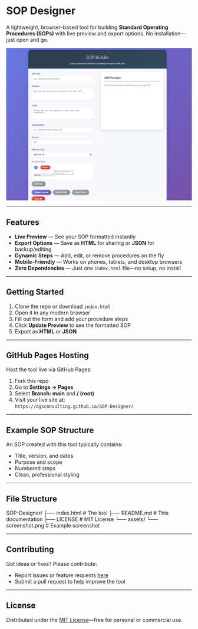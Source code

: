 # SOP Designer

A lightweight, browser-based tool for building **Standard Operating Procedures (SOPs)** with live preview and export options. No installation—just open and go.

![SOP Designer Screenshot](assets/screenshot.png)

---

##  Features
- **Live Preview** — See your SOP formatted instantly  
- **Export Options** — Save as **HTML** for sharing or **JSON** for backup/editing  
- **Dynamic Steps** — Add, edit, or remove procedures on the fly  
- **Mobile-Friendly** — Works on phones, tablets, and desktop browsers  
- **Zero Dependencies** — Just one `index.html` file—no setup, no install

---

##  Getting Started
1. Clone the repo or download `index.html`  
2. Open it in any modern browser  
3. Fill out the form and add your procedure steps  
4. Click **Update Preview** to see the formatted SOP  
5. Export as **HTML** or **JSON**

---

##  GitHub Pages Hosting
Host the tool live via GitHub Pages:
1. Fork this repo  
2. Go to **Settings → Pages**  
3. Select **Branch: main** and **/ (root)**  
4. Visit your live site at:  
   `https://dgsconsulting.github.io/SOP-Designer/`

---

##  Example SOP Structure
An SOP created with this tool typically contains:
- Title, version, and dates  
- Purpose and scope  
- Numbered steps  
- Clean, professional styling

---

##  File Structure
SOP-Designer/
├── index.html # The tool
├── README.md # This documentation
├── LICENSE # MIT License
└── assets/
└── screenshot.png # Example screenshot

---

##  Contributing
Got ideas or fixes? Please contribute:
- Report issues or feature requests [here](../../issues)  
- Submit a pull request to help improve the tool

---

##  License
Distributed under the [MIT License](LICENSE)—free for personal or commercial use.
